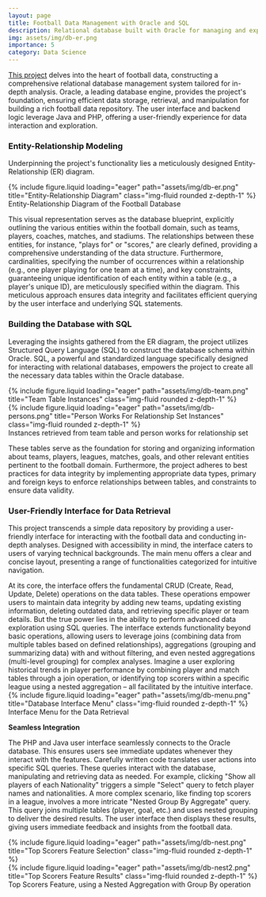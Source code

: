 ```yaml
---
layout: page
title: Football Data Management with Oracle and SQL
description: Relational database built with Oracle for managing and exploring football data through advanced SQL queries.
img: assets/img/db-er.png
importance: 5
category: Data Science
---
```


[This project](https://github.com/davidperezcarrasco/Football-Data-App-with-Oracle-SQL-Java-and-PHP) delves into the heart of football data, constructing a comprehensive relational database management system tailored for in-depth analysis. Oracle, a leading database engine, provides the project's foundation, ensuring efficient data storage, retrieval, and manipulation for building a rich football data repository. The user interface and backend logic leverage Java and PHP, offering a user-friendly experience for data interaction and exploration.

### Entity-Relationship Modeling

Underpinning the project's functionality lies a meticulously designed Entity-Relationship (ER) diagram. 

<div class="row justify-content-sm-center">
    <div class="col-sm mt-3 mt-md-0">
        {% include figure.liquid loading="eager" path="assets/img/db-er.png" title="Entity-Relationship Diagram" class="img-fluid rounded z-depth-1" %}
    </div>
</div>
<div class="caption">
    Entity-Relationship Diagram of the Football Database
</div>

This visual representation serves as the database blueprint, explicitly outlining the various entities within the football domain, such as teams, players, coaches, matches, and stadiums. The relationships between these entities, for instance, "plays for" or "scores," are clearly defined, providing a comprehensive understanding of the data structure. Furthermore, cardinalities, specifying the number of occurrences within a relationship (e.g., one player playing for one team at a time), and key constraints, guaranteeing unique identification of each entity within a table (e.g., a player's unique ID), are meticulously specified within the diagram. This meticulous approach ensures data integrity and facilitates efficient querying by the user interface and underlying SQL statements.

### Building the Database with SQL

Leveraging the insights gathered from the ER diagram, the project utilizes Structured Query Language (SQL) to construct the database schema within Oracle. SQL, a powerful and standardized language specifically designed for interacting with relational databases, empowers the project to create all the necessary data tables within the Oracle database.

<div class="row justify-content-sm-center">
    <div class="col-sm mt-3 mt-md-0">
        {% include figure.liquid loading="eager" path="assets/img/db-team.png" title="Team Table Instances" class="img-fluid rounded z-depth-1" %}
    </div>
    <div class="col-sm mt-3 mt-md-0">
        {% include figure.liquid loading="eager" path="assets/img/db-persons.png" title="Person Works For Relationship Set Instances" class="img-fluid rounded z-depth-1" %}
    </div>
</div>
<div class="caption">
    Instances retrieved from team table and person works for relationship set
</div>

These tables serve as the foundation for storing and organizing information about teams, players, leagues, matches, goals, and other relevant entities pertinent to the football domain. Furthermore, the project adheres to best practices for data integrity by implementing appropriate data types, primary and foreign keys to enforce relationships between tables, and constraints to ensure data validity.

### User-Friendly Interface for Data Retrieval

This project transcends a simple data repository by providing a user-friendly interface for interacting with the football data and conducting in-depth analyses. Designed with accessibility in mind, the interface caters to users of varying technical backgrounds. The main menu offers a clear and concise layout, presenting a range of functionalities categorized for intuitive navigation.

<div class="row justify-content-sm-center">
    <div class="col-sm-6 mt-3 mt-md-0">
        At its core, the interface offers the fundamental CRUD (Create, Read, Update, Delete) operations on the data tables. These operations empower users to maintain data integrity by adding new teams, updating existing information, deleting outdated data, and retrieving specific player or team details. But the true power lies in the ability to perform advanced data exploration using SQL queries. The interface extends functionality beyond basic operations, allowing users to leverage joins (combining data from multiple tables based on defined relationships), aggregations (grouping and summarizing data) with and without filtering, and even nested aggregations (multi-level grouping) for complex analyses. Imagine a user exploring historical trends in player performance by combining player and match tables through a join operation, or identifying top scorers within a specific league using a nested aggregation – all facilitated by the intuitive interface.
    </div>
    <div class="col-sm-6 mt-3 mt-md-0">
        {% include figure.liquid loading="eager" path="assets/img/db-menu.png" title="Database Interface Menu" class="img-fluid rounded z-depth-1" %}
    </div>
</div>
<div class="caption">
    Interface Menu for the Data Retrieval
</div>

**Seamless Integration**

The PHP and Java user interface seamlessly connects to the Oracle database. This ensures users see immediate updates whenever they interact with the features. Carefully written code translates user actions into specific SQL queries. These queries interact with the database, manipulating and retrieving data as needed. For example, clicking "Show all players of each Nationality" triggers a simple "Select" query to fetch player names and nationalities. A more complex scenario, like finding top scorers in a league, involves a more intricate "Nested Group By Aggregate" query. This query joins multiple tables (player, goal, etc.) and uses nested grouping to deliver the desired results. The user interface then displays these results, giving users immediate feedback and insights from the football data.

<div class="row justify-content-sm-center">
    <div class="col-sm mt-3 mt-md-0">
        {% include figure.liquid loading="eager" path="assets/img/db-nest.png" title="Top Scorers Feature Selection" class="img-fluid rounded z-depth-1" %}
    </div>
    <div class="col-sm mt-3 mt-md-0">
        {% include figure.liquid loading="eager" path="assets/img/db-nest2.png" title="Top Scorers Feature Results" class="img-fluid rounded z-depth-1" %}
    </div>
</div>
<div class="caption">
    Top Scorers Feature, using a Nested Aggregation with Group By operation
</div>
